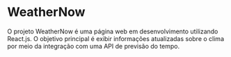 # WeatherNow
 O projeto WeatherNow é uma página web em desenvolvimento utilizando React.js. O objetivo principal é exibir informações atualizadas sobre o clima por meio da integração com uma API de previsão do tempo.

